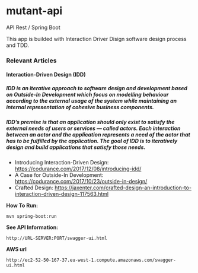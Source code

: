 # mutant-api
API Rest / Spring Boot 

This app is builded with Interaction Driver Disign software design process and TDD.

### Relevant Articles
#### **Interaction-Driven Design (IDD)**
##### IDD is an iterative approach to software design and development based on Outside-In Development which focus on modelling behaviour according to the external usage of the system while maintaining an internal representation of cohesive business components.
##### IDD’s premise is that an application should only exist to satisfy the external needs of users or services — called actors. Each interaction between an actor and the application represents a need of the actor that has to be fulfilled by the application. The goal of IDD is to iteratively design and build applications that satisfy those needs.

*   Introducing Interaction-Driven Design: 
    https://codurance.com/2017/12/08/introducing-idd/
*   A Case for Outside-In Development: 
    https://codurance.com/2017/10/23/outside-in-design/
*   Crafted Design:
    https://jaxenter.com/crafted-design-an-introduction-to-interaction-driven-design-117563.html
    

**How To Run:**

`mvn spring-boot:run`

**See API Information:**

`http://URL-SERVER:PORT/swagger-ui.html`

**AWS url**

`http://ec2-52-50-167-37.eu-west-1.compute.amazonaws.com/swagger-ui.html`